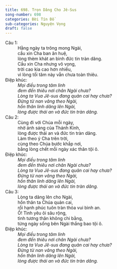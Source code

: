 ```yaml
---
title: 698. Trọn Dâng Cho Jê-Sus
song-number: 698
categories: Đời Tín Đồ
sub-categories: Nguyện Vọng
draft: false
---
```

<dl><dt>Câu 1:</dt><dd data-verse="1">Hằng ngày ta trông mong Ngài, <br/>cầu xin Cha ban ân huệ, <br/>lòng thèm khát an bình đức tin tràn dâng. <br/>Cầu xin Cha nhưng vô vọng, <br/>trời cao kia cao hơn nhiều, <br/>vì lòng tối tăm này vẫn chưa toàn thiêu. </dd><dt>Điệp khúc:</dt><dd data-chorus="1"><em>Mọi điều trong tâm linh <br/>đem đến thiêu nơi chân Ngài chưa? <br/>Lòng ta Vua Jê-sus đang quản cai hay chưa? <br/>Đừng từ nan vâng theo Ngài, <br/>hồn thân linh dâng lên Ngài, <br/>lòng được thái an và đức tin tràn dâng. </em></dd><dt>Câu 2:</dt><dd data-verse="2">Cùng đi với Chúa mỗi ngày, <br/>nhờ ánh sáng của Thánh Kinh, <br/>lòng được thái an và đức tin tràn dâng. <br/>Làm theo ý Cha trên trời, <br/>cùng theo Chúa bước khắp nơi, <br/>bằng lòng chết mỗi ngày xác thân tội ô. </dd><dt>Điệp khúc:</dt><dd data-chorus="1"><em>Mọi điều trong tâm linh <br/>đem đến thiêu nơi chân Ngài chưa? <br/>Lòng ta Vua Jê-sus đang quản cai hay chưa? <br/>Đừng từ nan vâng theo Ngài, <br/>hồn thân linh dâng lên Ngài, <br/>lòng được thái an và đức tin tràn dâng. </em></dd><dt>Câu 3:</dt><dd data-verse="3">Lòng ta dâng lên cho Ngài, <br/>hồn thân ta Chúa quản cai, <br/>rồi hạnh phúc tuôn tràn thỏa vui bình an. <br/>Ồ! Tình yêu ôi sâu rộng, <br/>tình tương thân không chi bằng, <br/>từng ngày sống bên Ngài thắng bao tội ô. </dd><dt>Điệp khúc:</dt><dd data-chorus="1"><em>Mọi điều trong tâm linh <br/>đem đến thiêu nơi chân Ngài chưa? <br/>Lòng ta Vua Jê-sus đang quản cai hay chưa? <br/>Đừng từ nan vâng theo Ngài, <br/>hồn thân linh dâng lên Ngài, <br/>lòng được thái an và đức tin tràn dâng. </em></dd></dl>